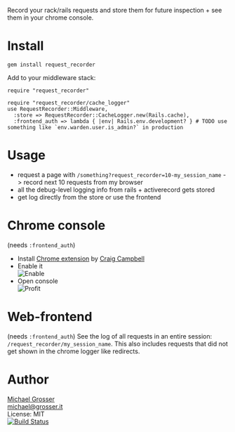 Record your rack/rails requests and store them for future inspection + see them in your chrome console.

Install
=======

    gem install request_recorder

Add to your middleware stack:

    require "request_recorder"

    require "request_recorder/cache_logger"
    use RequestRecorder::Middleware,
      :store => RequestRecorder::CacheLogger.new(Rails.cache),
      :frontend_auth => lambda { |env| Rails.env.development? } # TODO use something like `env.warden.user.is_admin?` in production

Usage
=====

 - request a page with `/something?request_recorder=10-my_session_name` -> record next 10 requests from my browser
 - all the debug-level logging info from rails + activerecord gets stored
 - get log directly from the store or use the frontend

Chrome console
==============
(needs `:frontend_auth`)

 - Install [Chrome extension](https://chrome.google.com/webstore/detail/chrome-logger/noaneddfkdjfnfdakjjmocngnfkfehhd) by [Craig Campbell](http://craig.is)
 - Enable it<br/> ![Enable](http://cdn.craig.is/img/chromelogger/toggle.gif)
 - Open console<br/> ![Profit](https://dl.dropboxusercontent.com/u/2670385/Web/request_recorder_output.png)

Web-frontend
========
(needs `:frontend_auth`)
See the log of all requests in an entire session: `/request_recorder/my_session_name`.
This also includes requests that did not get shown in the chrome logger like redirects.

Author
======
[Michael Grosser](http://grosser.it)<br/>
michael@grosser.it<br/>
License: MIT<br/>
[![Build Status](https://travis-ci.org/grosser/request_recorder.png)](https://travis-ci.org/grosser/request_recorder)
